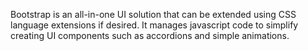 Bootstrap is an all-in-one UI solution that can be extended using CSS language extensions if desired. It manages javascript code to simplify creating UI components such as accordions and simple animations. 